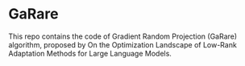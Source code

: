 # GaRare
This repo contains the code of Gradient Random Projection (GaRare) algorithm, proposed by On the Optimization Landscape of Low-Rank Adaptation Methods for Large Language Models.
